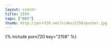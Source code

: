 ```yaml
--- 
layout: sieutv
title: 2159
tags: ["002"]
thumb: http://porn720.net/video/2159/poster.jpg
---
```

{% include porn720 key="2159" %} 
